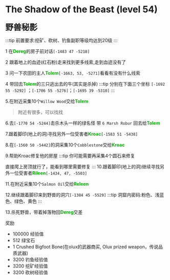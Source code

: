 # The Shadow of the Beast (level 54)
<span style="font-size: 25px;">**野兽秘影**</span>

:::tip
前置要求:挖矿、砍树、钓鱼副职等级均达到20级
:::

1 在<font color=00AA00>**Dereg**</font>的房子前对话`[-1483 47 -5218]`

2  跟着地上的血迹(红石粉)走来找到更多线索,走到血迹没有了

3 问一下农田的主人<font color=00AA00>**Tolem**</font>`[-1663, 53, -5271]`看看有没有什么线索

4 带回去<font color=00AA00>**Tolem**</font>的三只逃出去的牛(其实是杀掉)
:::tip
分别在下面三个坐标
`[-1692 55 -5292]` ；`[-1706 55 -5276]`；`[-1695 39 -5310]`
:::

5.在附近采集10个`Willow Wood`交给<font color=00AA00>**Tolem**</font>
>附近有很多，可以找找

6.去`[-1770 54 -5244]`击杀木头一样的绿名怪 带 `6 Marsh Robur` 回去给<font color=00AA00>**Tolem**</font>

7.跟着脚印(地上的洞)寻找另外一位受害者<font color=00AA00>**Kroac**</font>`[-1583 51 -5438]`

8.在`[-1560 50 -5442]`的洞采集10个`Cobblestone`交给<font color=00AA00>**Kroac**</font>

9.帮助Kroac修复他的房屋
:::tip
你可能需要再采集4个圆石来修复

直接爬上房顶就行了，能看到哪里需要修复
:::
10.跟着脚印(地上的洞)继续寻找另外一位受害者<font color=00AA00>**Rileen**</font>`[-1434, 47, -5503]`

11.在附近采集10个`Salmon Oil`交给<font color=00AA00>**Releen**</font>

12.继续跟着脚印来到野兽的洞穴`[-1384 45 -5529]`
:::tip
洞窟内密码:粉色、浅蓝色、绿色、黄色
:::

13.杀死野兽，带着掉落物回<font color=00AA00>**Dereg**</font>交差

奖励
+ 100000 经验值
+ 512 绿宝石
+ 1 Crushed Bigfoot Bone(在olux的武器商买, Olux prized weapon，传说品质武器)
+ 3200 钓鱼经验值
+ 3200 挖矿经验值
+ 3200 砍树经验值